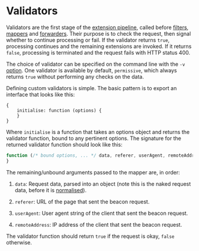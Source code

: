 # Validators

Validators are the first stage
of the [extension pipeline][extensions],
called before [filters], [mappers] and [forwarders].
Their purpose is to check
the request,
then signal whether
to continue processing or fail.
If the validator returns `true`,
processing continues
and the remaining extensions
are invoked.
If it returns `false`,
processing is terminated
and the request fails
with HTTP status 400.

The choice of validator
can be specified on the command line
with the `-v` [option].
One validator is available
by default,
`permissive`,
which always returns `true`
without performing any checks
on the data.

Defining custom validators
is simple.
The basic pattern
is to export an interface
that looks like this:

```javscript
{
    initialise: function (options) {
    }
}
```

Where `initialise` is a function
that takes an options object
and returns the validator function,
bound to any pertinent options.
The signature for
the returned validator function
should look like this:

```javascript
function (/* bound options, ... */ data, referer, userAgent, remoteAddress) {
}
```

The remaining/unbound arguments
passed to the mapper
are, in order:

1. `data`:
   Request data,
   parsed into an object
   (note this is the naked request data,
   before it is [normalised]).

2. `referer`:
   URL of the page
   that sent the beacon request.

3. `userAgent`:
   User agent string of the client
   that sent the beacon request.

4. `remoteAddress`:
   IP address of the client
   that sent the beacon request.

The validator function
should return `true`
if the request is okay,
`false` otherwise.

[extensions]: ../extensions.md
[filters]: ../filters/README.md
[mappers]: ../mappers/README.md
[forwarders]: ../forwarders/README.md
[option]: ../../README.md#from-the-command-line
[normalised]: ../data.md


